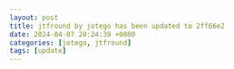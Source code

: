 ```yaml
---
layout: post
title: jtfround by jotego has been updated to 2ff66e2
date: 2024-04-07 20:24:39 +0000
categories: [jotego, jtfround]
tags: [update]
---
```


